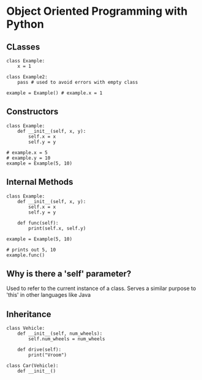 # Object Oriented Programming with Python

## CLasses
```
class Example:
    x = 1

class Example2:
    pass # used to avoid errors with empty class

example = Example() # example.x = 1
```

## Constructors
```
class Example:
    def __init__(self, x, y):
        self.x = x
        self.y = y

# example.x = 5
# example.y = 10
example = Example(5, 10)
```

## Internal Methods
```
class Example:
    def __init__(self, x, y):
        self.x = x
        self.y = y

    def func(self):
        print(self.x, self.y)

example = Example(5, 10)

# prints out 5, 10
example.func()
```

## Why is there a 'self' parameter?
Used to refer to the current instance of a class. Serves a similar purpose to 'this' in other languages like Java

## Inheritance
```
class Vehicle:
    def __init__(self, num_wheels):
        self.num_wheels = num_wheels

    def drive(self):
        print("Vroom")

class Car(Vehicle):
    def __init__()
```